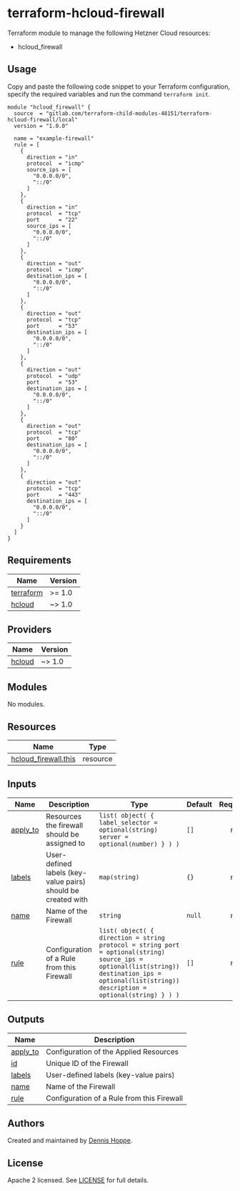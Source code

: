# terraform-hcloud-firewall

Terraform module to manage the following Hetzner Cloud resources:

* hcloud_firewall

## Usage

Copy and paste the following code snippet to your Terraform configuration,
specify the required variables and run the command `terraform init`.

```hcl
module "hcloud_firewall" {
  source  = "gitlab.com/terraform-child-modules-48151/terraform-hcloud-firewall/local"
  version = "1.0.0"

  name = "example-firewall"
  rule = [
    {
      direction = "in"
      protocol  = "icmp"
      source_ips = [
        "0.0.0.0/0",
        "::/0"
      ]
    },
    {
      direction = "in"
      protocol  = "tcp"
      port      = "22"
      source_ips = [
        "0.0.0.0/0",
        "::/0"
      ]
    },
    {
      direction = "out"
      protocol  = "icmp"
      destination_ips = [
        "0.0.0.0/0",
        "::/0"
      ]
    },
    {
      direction = "out"
      protocol  = "tcp"
      port      = "53"
      destination_ips = [
        "0.0.0.0/0",
        "::/0"
      ]
    },
    {
      direction = "out"
      protocol  = "udp"
      port      = "53"
      destination_ips = [
        "0.0.0.0/0",
        "::/0"
      ]
    },
    {
      direction = "out"
      protocol  = "tcp"
      port      = "80"
      destination_ips = [
        "0.0.0.0/0",
        "::/0"
      ]
    },
    {
      direction = "out"
      protocol  = "tcp"
      port      = "443"
      destination_ips = [
        "0.0.0.0/0",
        "::/0"
      ]
    }
  ]
}

```

<!-- BEGIN_TF_DOCS -->
## Requirements

| Name | Version |
|------|---------|
| <a name="requirement_terraform"></a> [terraform](#requirement\_terraform) | >= 1.0 |
| <a name="requirement_hcloud"></a> [hcloud](#requirement\_hcloud) | ~> 1.0 |

## Providers

| Name | Version |
|------|---------|
| <a name="provider_hcloud"></a> [hcloud](#provider\_hcloud) | ~> 1.0 |

## Modules

No modules.

## Resources

| Name | Type |
|------|------|
| [hcloud_firewall.this](https://registry.terraform.io/providers/hetznercloud/hcloud/latest/docs/resources/firewall) | resource |

## Inputs

| Name | Description | Type | Default | Required |
|------|-------------|------|---------|:--------:|
| <a name="input_apply_to"></a> [apply\_to](#input\_apply\_to) | Resources the firewall should be assigned to | ```list( object( { label_selector = optional(string) server = optional(number) } ) )``` | `[]` | no |
| <a name="input_labels"></a> [labels](#input\_labels) | User-defined labels (key-value pairs) should be created with | `map(string)` | `{}` | no |
| <a name="input_name"></a> [name](#input\_name) | Name of the Firewall | `string` | `null` | no |
| <a name="input_rule"></a> [rule](#input\_rule) | Configuration of a Rule from this Firewall | ```list( object( { direction = string protocol = string port = optional(string) source_ips = optional(list(string)) destination_ips = optional(list(string)) description = optional(string) } ) )``` | `[]` | no |

## Outputs

| Name | Description |
|------|-------------|
| <a name="output_apply_to"></a> [apply\_to](#output\_apply\_to) | Configuration of the Applied Resources |
| <a name="output_id"></a> [id](#output\_id) | Unique ID of the Firewall |
| <a name="output_labels"></a> [labels](#output\_labels) | User-defined labels (key-value pairs) |
| <a name="output_name"></a> [name](#output\_name) | Name of the Firewall |
| <a name="output_rule"></a> [rule](#output\_rule) | Configuration of a Rule from this Firewall |
<!-- END_TF_DOCS -->

## Authors

Created and maintained by [Dennis Hoppe](https://gitlab.com/dhoppeIT).

## License

Apache 2 licensed. See [LICENSE](LICENSE) for full details.
